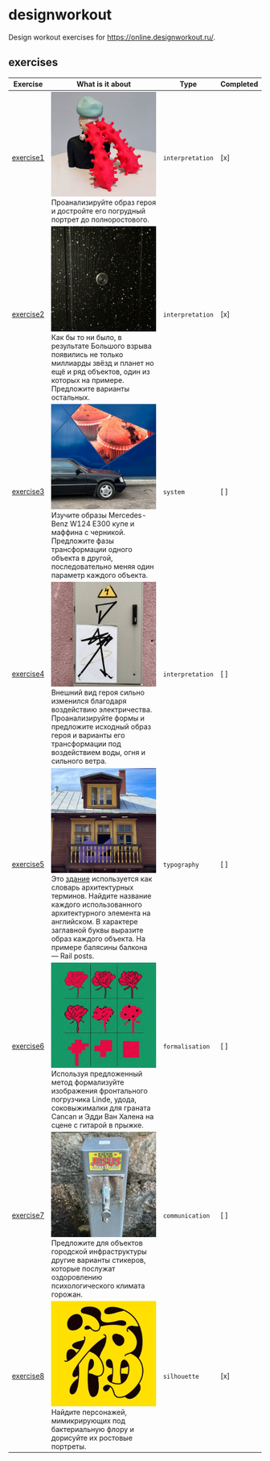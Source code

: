 # designworkout
Design workout exercises for https://online.designworkout.ru/.

## exercises

| Exercise | What is it about | Type | Completed |
| ---- | ----- | ---------- | ---------- |
| [exercise1](./exercise1/readme.md) | ![exercise1](./exercise1/exercise1.jpg) Проанализируйте образ героя и достройте его погрудный портрет до полноростового. | `interpretation` | [x] |
| [exercise2](./exercise2/readme.md) | ![exercise2](./exercise2/exercise2.jpg) Как бы то ни было, в результате Большого взрыва появились не только миллиарды звёзд и планет но ещё и ряд объектов, один из которых на примере. Предложите варианты остальных. | `interpretation` | [x] |
| [exercise3](./exercise3/readme.md) | ![exercise3](./exercise3/exercise3.jpg) Изучите образы Mercedes-Benz W124 Е300 купе и маффина с черникой. Предложите фазы трансформации одного объекта в другой, последовательно меняя один параметр каждого объекта. | `system` | [ ] |
| [exercise4](./exercise4/readme.md) | ![exercise4](./exercise4/exercise4.jpg) Внешний вид героя сильно изменился благодаря воздействию электричества. Проанализируйте формы и предложите исходный образ героя и варианты его трансформации под воздействием воды, огня и сильного ветра. | `interpretation` | [ ] |
| [exercise5](./exercise5/readme.md) | ![exercise5](./exercise5/exercise5.jpg) Это [здание](https://g.page/Raugs) используется как словарь архитектурных терминов. Найдите название каждого использованного архитектурного элемента на английском. В характере заглавной буквы выразите образ каждого объекта. На примере балясины балкона — Rail posts. | `typography` | [ ] |
| [exercise6](./exercise6/readme.md) | ![exercise6](./exercise6/exercise6.jpg) Используя предложенный метод формализуйте изображения фронтального погрузчика Linde, удода, соковыжималки для граната Cancan и Эдди Ван Халена на сцене с гитарой в прыжке. | `formalisation` | [ ] |
| [exercise7](./exercise7/readme.md) | ![exercise7](./exercise7/exercise7.jpg) Предложите для объектов городской инфраструктуры другие варианты стикеров, которые послужат оздоровлению психологического климата горожан. | `communication` | [ ] |
| [exercise8](./exercise8/readme.md) | ![exercise8](./exercise8/exercise8.jpg) Найдите персонажей, мимикрирующих под бактериальную флору и дорисуйте их ростовые портреты. | `silhouette` | [x] |

